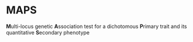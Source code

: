 MAPS
====

**M**ulti-locus genetic **A**ssociation test for a dichotomous **P**rimary trait and its quantitative **S**econdary phenotype
